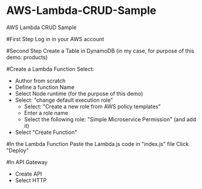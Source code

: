 # AWS-Lambda-CRUD-Sample
AWS Lambda CRUD Sample


#First Step
Log in in your AWS account

#Second Step
Create a Table in DynamoDB (in my case, for purpose of this demo: products)

#Create a Lambda Function
Select:
  - Author from scratch
  - Define a function Name
  - Select Node runtime (for the purpose of this demo)
  - Select: "change default execution role"
    - Select: "Create a new role from AWS policy templates"
    - Enter a role name
    - Select the following role: "Simple Microservice Permission" (and add it)
  - Select "Create Function"

#In the Lambda Function
Paste the Lambda.js code in "index.js" file
Click "Deploy"

#In API Gateway
  - Create API
  - Select HTTP 
